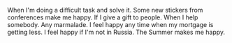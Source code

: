 When I'm doing a difficult task and solve it.
Some new stickers from conferences make me happy.
If I give a gift to people.
When I help somebody.
Any marmalade.
I feel happy any time when my mortgage is getting less.
I feel happy if I'm not in Russia.
The Summer makes me happy.
